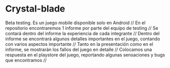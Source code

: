 # Crystal-blade
Beta testing. Es un juego mobile disponible solo en Android //
En el repositorio encontraremos 1 informe por parte del equipo de testing // 
Se contará dentro del informe la experiencia de cada integrante // 
Dentro del informe se encontrará algunos detalles importantes en el juego, contando con varios aspectos importante // 
Tanto en la presentación como en el informe, se mostrarán los fallos del juego en detalle // 
Colocamos una respuesta en el playstore del juego, reportando algunas sensaciones y bugs que encontramos //  
